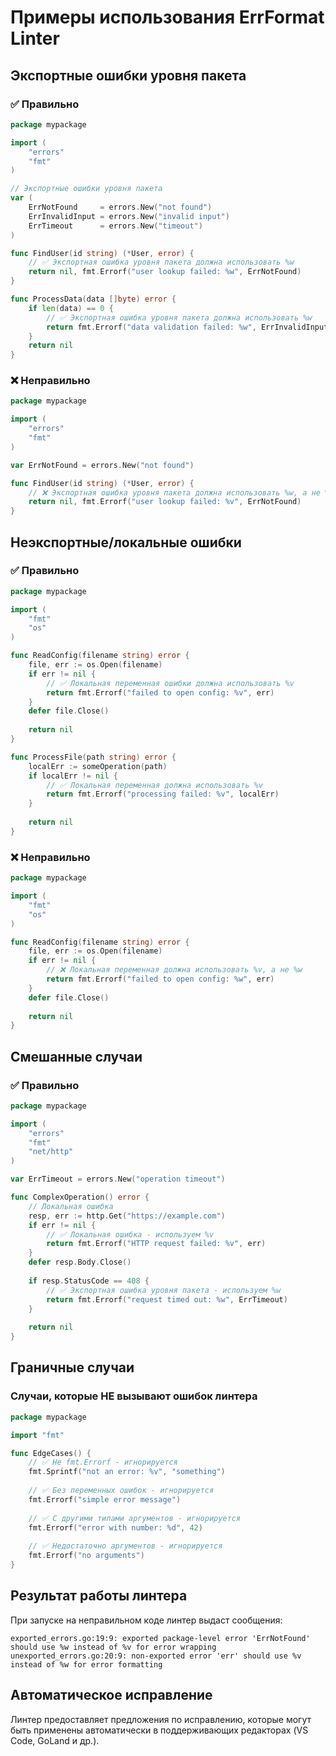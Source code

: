 # Примеры использования ErrFormat Linter

## Экспортные ошибки уровня пакета

### ✅ Правильно

```go
package mypackage

import (
    "errors"
    "fmt"
)

// Экспортные ошибки уровня пакета
var (
    ErrNotFound     = errors.New("not found")
    ErrInvalidInput = errors.New("invalid input")
    ErrTimeout      = errors.New("timeout")
)

func FindUser(id string) (*User, error) {
    // ✅ Экспортная ошибка уровня пакета должна использовать %w
    return nil, fmt.Errorf("user lookup failed: %w", ErrNotFound)
}

func ProcessData(data []byte) error {
    if len(data) == 0 {
        // ✅ Экспортная ошибка уровня пакета должна использовать %w
        return fmt.Errorf("data validation failed: %w", ErrInvalidInput)
    }
    return nil
}
```

### ❌ Неправильно

```go
package mypackage

import (
    "errors"
    "fmt"
)

var ErrNotFound = errors.New("not found")

func FindUser(id string) (*User, error) {
    // ❌ Экспортная ошибка уровня пакета должна использовать %w, а не %v
    return nil, fmt.Errorf("user lookup failed: %v", ErrNotFound)
}
```

## Неэкспортные/локальные ошибки

### ✅ Правильно

```go
package mypackage

import (
    "fmt"
    "os"
)

func ReadConfig(filename string) error {
    file, err := os.Open(filename)
    if err != nil {
        // ✅ Локальная переменная ошибки должна использовать %v
        return fmt.Errorf("failed to open config: %v", err)
    }
    defer file.Close()
    
    return nil
}

func ProcessFile(path string) error {
    localErr := someOperation(path)
    if localErr != nil {
        // ✅ Локальная переменная должна использовать %v
        return fmt.Errorf("processing failed: %v", localErr)
    }
    
    return nil
}
```

### ❌ Неправильно

```go
package mypackage

import (
    "fmt"
    "os"
)

func ReadConfig(filename string) error {
    file, err := os.Open(filename)
    if err != nil {
        // ❌ Локальная переменная должна использовать %v, а не %w
        return fmt.Errorf("failed to open config: %w", err)
    }
    defer file.Close()
    
    return nil
}
```

## Смешанные случаи

### ✅ Правильно

```go
package mypackage

import (
    "errors"
    "fmt"
    "net/http"
)

var ErrTimeout = errors.New("operation timeout")

func ComplexOperation() error {
    // Локальная ошибка
    resp, err := http.Get("https://example.com")
    if err != nil {
        // ✅ Локальная ошибка - используем %v
        return fmt.Errorf("HTTP request failed: %v", err)
    }
    defer resp.Body.Close()
    
    if resp.StatusCode == 408 {
        // ✅ Экспортная ошибка уровня пакета - используем %w
        return fmt.Errorf("request timed out: %w", ErrTimeout)
    }
    
    return nil
}
```

## Граничные случаи

### Случаи, которые НЕ вызывают ошибок линтера

```go
package mypackage

import "fmt"

func EdgeCases() {
    // ✅ Не fmt.Errorf - игнорируется
    fmt.Sprintf("not an error: %v", "something")
    
    // ✅ Без переменных ошибок - игнорируется
    fmt.Errorf("simple error message")
    
    // ✅ С другими типами аргументов - игнорируется
    fmt.Errorf("error with number: %d", 42)
    
    // ✅ Недостаточно аргументов - игнорируется
    fmt.Errorf("no arguments")
}
```

## Результат работы линтера

При запуске на неправильном коде линтер выдаст сообщения:

```
exported_errors.go:19:9: exported package-level error 'ErrNotFound' should use %w instead of %v for error wrapping
unexported_errors.go:20:9: non-exported error 'err' should use %v instead of %w for error formatting
```

## Автоматическое исправление

Линтер предоставляет предложения по исправлению, которые могут быть применены автоматически в поддерживающих редакторах (VS Code, GoLand и др.).
